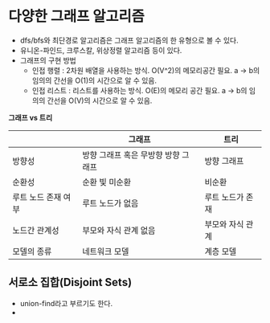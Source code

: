 # 다양한 그래프 알고리즘

- dfs/bfs와 최단경로 알고리즘은 그래프 알고리즘의 한 유형으로 볼 수 있다.
- 유니온-파인드, 크루스칼, 위상정렬 알고리즘 등이 있다.
- 그래프의 구현 방법
  - 인접 행렬 : 2차원 배열을 사용하는 방식. O(V^2)의 메모리공간 필요. a -> b의 임의의 간선을 O(1)의 시간으로 알 수 있음.
  - 인접 리스트 : 리스트를 사용하는 방식. O(E)의 메모리 공간 필요. a -> b의 임의의 간선을 O(V)의 시간으로 알 수 있음.


**그래프 vs 트리**

|     |그래프|트리|
|-----|---|---|
| 방향성 |방향 그래프 혹은 무방향 방향 그래프 |방향 그래프|
|순환성|순환 빛 미순환|비순환|
|루트 노드 존재 여부|루트 노드가 없음|루트 노드가 존재|
|노드간 관계성|부모와 자식 관계 없음|부모와 자식 관계|
|모델의 종류|네트워크 모델|계층 모델|

## 서로소 집합(Disjoint Sets)
- union-find라고 부르기도 한다.
- 
